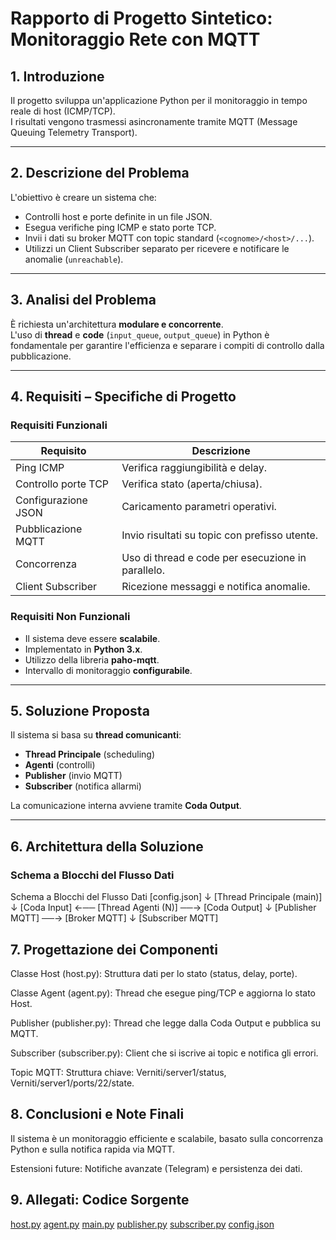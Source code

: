 # Rapporto di Progetto Sintetico: Monitoraggio Rete con MQTT

## 1. Introduzione

Il progetto sviluppa un'applicazione Python per il monitoraggio in tempo reale di host (ICMP/TCP).  
I risultati vengono trasmessi asincronamente tramite MQTT (Message Queuing Telemetry Transport).

---

## 2. Descrizione del Problema

L'obiettivo è creare un sistema che:

- Controlli host e porte definite in un file JSON.
- Esegua verifiche ping ICMP e stato porte TCP.
- Invii i dati su broker MQTT con topic standard (`<cognome>/<host>/...`).
- Utilizzi un Client Subscriber separato per ricevere e notificare le anomalie (`unreachable`).

---

## 3. Analisi del Problema

È richiesta un'architettura **modulare e concorrente**.  
L'uso di **thread** e **code** (`input_queue`, `output_queue`) in Python è fondamentale per garantire l'efficienza e separare i compiti di controllo dalla pubblicazione.

---

## 4. Requisiti – Specifiche di Progetto

### Requisiti Funzionali

| Requisito          | Descrizione                                       |
|--------------------|---------------------------------------------------|
| Ping ICMP          | Verifica raggiungibilità e delay.                 |
| Controllo porte TCP| Verifica stato (aperta/chiusa).                   |
| Configurazione JSON| Caricamento parametri operativi.                  |
| Pubblicazione MQTT | Invio risultati su topic con prefisso utente.     |
| Concorrenza        | Uso di thread e code per esecuzione in parallelo. |
| Client Subscriber  | Ricezione messaggi e notifica anomalie.           |

### Requisiti Non Funzionali

- Il sistema deve essere **scalabile**.
- Implementato in **Python 3.x**.
- Utilizzo della libreria **paho-mqtt**.
- Intervallo di monitoraggio **configurabile**.

---

## 5. Soluzione Proposta

Il sistema si basa su **thread comunicanti**:

- **Thread Principale** (scheduling)
- **Agenti** (controlli)
- **Publisher** (invio MQTT)
- **Subscriber** (notifica allarmi)

La comunicazione interna avviene tramite **Coda Output**.

---

## 6. Architettura della Soluzione

### Schema a Blocchi del Flusso Dati


Schema a Blocchi del Flusso Dati
[config.json]
↓
[Thread Principale (main)]
↓
[Coda Input] ←── [Thread Agenti (N)] ──→ [Coda Output]
↓
[Publisher MQTT] ──→ [Broker MQTT]
↓
[Subscriber MQTT]

## 7. Progettazione dei Componenti
Classe Host (host.py): Struttura dati per lo stato (status, delay, porte).

Classe Agent (agent.py): Thread che esegue ping/TCP e aggiorna lo stato Host.

Publisher (publisher.py): Thread che legge dalla Coda Output e pubblica su MQTT.

Subscriber (subscriber.py): Client che si iscrive ai topic e notifica gli errori.

Topic MQTT: Struttura chiave: Verniti/server1/status, Verniti/server1/ports/22/state.

## 8. Conclusioni e Note Finali
Il sistema è un monitoraggio efficiente e scalabile, basato sulla concorrenza Python e sulla notifica rapida via MQTT.

Estensioni future: Notifiche avanzate (Telegram) e persistenza dei dati.

## 9. Allegati: Codice Sorgente

[host.py](host.py)
[agent.py](agent.py)
[main.py](main.py)
[publisher.py](publisher.py)
[subscriber.py](subscriber.py)
[config.json](config.json)